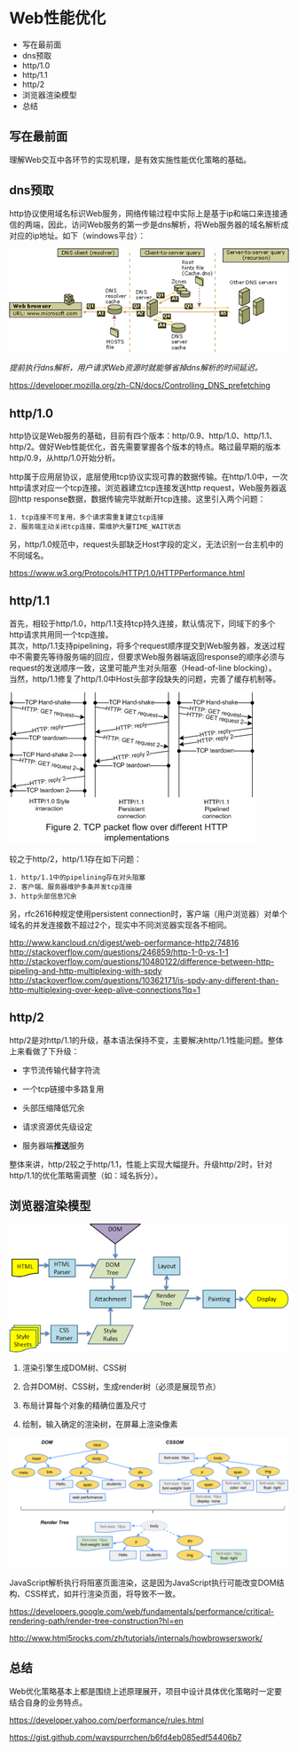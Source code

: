 # Web性能优化 #
- 写在最前面
- dns预取
- http/1.0
- http/1.1
- http/2
- 浏览器渲染模型
- 总结


## 写在最前面 ##

理解Web交互中各环节的实现机理，是有效实施性能优化策略的基础。


## dns预取 ##

http协议使用域名标识Web服务，网络传输过程中实际上是基于ip和端口来连接通信的两端，因此，访问Web服务的第一步是dns解析，将Web服务器的域名解析成对应的ip地址。如下（windows平台）：

![dns resolution](./dns-resolution.gif)

*提前执行dns解析，用户请求Web资源时就能够省掉dns解析的时间延迟。*

<https://developer.mozilla.org/zh-CN/docs/Controlling_DNS_prefetching>


## http/1.0 ##

http协议是Web服务的基础，目前有四个版本：http/0.9、http/1.0、http/1.1、http/2。做好Web性能优化，首先需要掌握各个版本的特点。略过最早期的版本http/0.9，从http/1.0开始分析。

http属于应用层协议，底层使用tcp协议实现可靠的数据传输。在http/1.0中，一次http请求对应一个tcp连接。浏览器建立tcp连接发送http request，Web服务器返回http response数据，数据传输完毕就断开tcp连接。这里引入两个问题：

    1. tcp连接不可复用，多个请求需重复建立tcp连接
    2. 服务端主动关闭tcp连接，需维护大量TIME_WAIT状态

另，http/1.0规范中，request头部缺乏Host字段的定义，无法识别一台主机中的不同域名。


<https://www.w3.org/Protocols/HTTP/1.0/HTTPPerformance.html>


## http/1.1 ##

首先，相较于http/1.0，http/1.1支持tcp持久连接，默认情况下，同域下的多个http请求共用同一个tcp连接。<br />
其次，http/1.1支持pipelining，将多个request顺序提交到Web服务器，发送过程中不需要先等待服务端的回应，但要求Web服务器端返回response的顺序必须与request的发送顺序一致，这里可能产生对头阻塞（Head-of-line blocking）。<br />
当然，http/1.1修复了http/1.0中Host头部字段缺失的问题，完善了缓存机制等。

![http pipelining](./HTTP_pipelining2.png)

较之于http/2，http/1.1存在如下问题：

    1. http/1.1中的pipelining存在对头阻塞
    2. 客户端、服务器维护多条并发tcp连接
    3. http头部信息冗余

另，rfc2616种规定使用persistent connection时，客户端（用户浏览器）对单个域名的并发连接数不超过2个，现实中不同浏览器实现各不相同。

<http://www.kancloud.cn/digest/web-performance-http2/74816> <br />
<http://stackoverflow.com/questions/246859/http-1-0-vs-1-1> <br />
<http://stackoverflow.com/questions/10480122/difference-between-http-pipeling-and-http-multiplexing-with-spdy> <br />
<http://stackoverflow.com/questions/10362171/is-spdy-any-different-than-http-multiplexing-over-keep-alive-connections?lq=1>


## http/2 ##

http/2是对http/1.1的升级，基本语法保持不变，主要解决http/1.1性能问题。整体上来看做了下升级：

- 字节流传输代替字符流

- 一个tcp链接中多路复用

- 头部压缩降低冗余

- 请求资源优先级设定

- 服务器端<b>推送</b>服务

整体来讲，http/2较之于http/1.1，性能上实现大幅提升。升级http/2时，针对http/1.1的优化策略需调整（如：域名拆分）。


## 浏览器渲染模型 ##

![webkit render flow](./webkitflow.png)

1. 渲染引擎生成DOM树、CSS树

2. 合并DOM树、CSS树，生成render树（必须是展现节点）

3. 布局计算每个对象的精确位置及尺寸

4. 绘制，输入确定的渲染树，在屏幕上渲染像素

![render tree](./render-tree-construction.png)

JavaScript解析执行将阻塞页面渲染，这是因为JavaScript执行可能改变DOM结构、CSS样式，如并行渲染页面，将导致不一致。


<https://developers.google.com/web/fundamentals/performance/critical-rendering-path/render-tree-construction?hl=en>

<http://www.html5rocks.com/zh/tutorials/internals/howbrowserswork/>


## 总结 ##

Web优化策略基本上都是围绕上述原理展开，项目中设计具体优化策略时一定要结合自身的业务特点。

<https://developer.yahoo.com/performance/rules.html>

<https://gist.github.com/wayspurrchen/b6fd4eb085edf54406b7>

